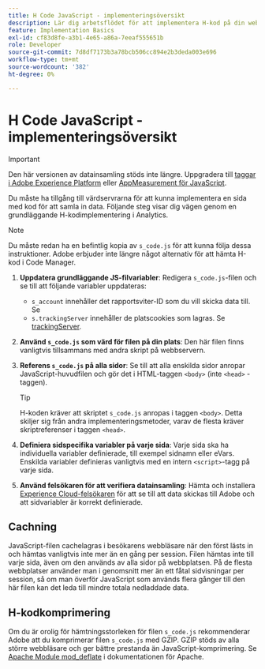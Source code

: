 ```yaml
---
title: H Code JavaScript - implementeringsöversikt
description: Lär dig arbetsflödet för att implementera H-kod på din webbplats.
feature: Implementation Basics
exl-id: cf83d8fe-a3b1-4e65-a86a-7eeaf555651b
role: Developer
source-git-commit: 7d8df7173b3a78bcb506cc894e2b3deda003e696
workflow-type: tm+mt
source-wordcount: '382'
ht-degree: 0%

---
```


# H Code JavaScript - implementeringsöversikt

>[!IMPORTANT]
>
>Den här versionen av datainsamling stöds inte längre. Uppgradera till [taggar i Adobe Experience Platform](../../launch/overview.md) eller [AppMeasurement för JavaScript](../overview.md).

Du måste ha tillgång till värdservrarna för att kunna implementera en sida med kod för att samla in data. Följande steg visar dig vägen genom en grundläggande H-kodimplementering i Analytics.

>[!NOTE]
>
>Du måste redan ha en befintlig kopia av `s_code.js` för att kunna följa dessa instruktioner. Adobe erbjuder inte längre något alternativ för att hämta H-kod i Code Manager.

1. **Uppdatera grundläggande JS-filvariabler**: Redigera `s_code.js`-filen och se till att följande variabler uppdateras:
   * `s_account` innehåller det rapportsviter-ID som du vill skicka data till. Se
   * `s.trackingServer` innehåller de platscookies som lagras. Se [trackingServer](../../vars/config-vars/trackingserver.md).
1. **Använd `s_code.js` som värd för filen på din plats**: Den här filen finns vanligtvis tillsammans med andra skript på webbservern.
1. **Referens `s_code.js` på alla sidor**: Se till att alla enskilda sidor anropar JavaScript-huvudfilen och gör det i HTML-taggen `<body>` (inte `<head>` -taggen).

   >[!TIP]
   >
   >H-koden kräver att skriptet `s_code.js` anropas i taggen `<body>`. Detta skiljer sig från andra implementeringsmetoder, varav de flesta kräver skriptreferenser i taggen `<head>`.
1. **Definiera sidspecifika variabler på varje sida**: Varje sida ska ha individuella variabler definierade, till exempel sidnamn eller eVars. Enskilda variabler definieras vanligtvis med en intern `<script>`-tagg på varje sida.
1. **Använd felsökaren för att verifiera datainsamling**: Hämta och installera [Experience Cloud-felsökaren](../../validate/debugger.md) för att se till att data skickas till Adobe och att sidvariabler är korrekt definierade.

## Cachning

JavaScript-filen cachelagras i besökarens webbläsare när den först lästs in och hämtas vanligtvis inte mer än en gång per session. Filen hämtas inte till varje sida, även om den används av alla sidor på webbplatsen. På de flesta webbplatser använder man i genomsnitt mer än ett fåtal sidvisningar per session, så om man överför JavaScript som används flera gånger till den här filen kan det leda till mindre totala nedladdade data.

## H-kodkomprimering

Om du är orolig för hämtningsstorleken för filen `s_code.js` rekommenderar Adobe att du komprimerar filen `s_code.js` med GZIP. GZIP stöds av alla större webbläsare och ger bättre prestanda än JavaScript-komprimering. Se [Apache Module mod_deflate](https://httpd.apache.org/docs/current/mod/mod_deflate.html) i dokumentationen för Apache.
